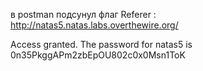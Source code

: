 в postman подсунул флаг 
Referer : http://natas5.natas.labs.overthewire.org/

Access granted. The password for natas5 is 0n35PkggAPm2zbEpOU802c0x0Msn1ToK